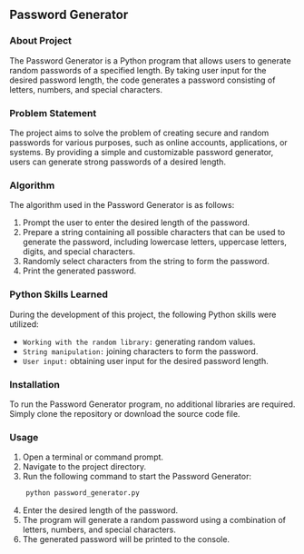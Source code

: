 ## Password Generator

### About Project

The Password Generator is a Python program that allows users to generate random passwords of a specified length. By taking user input for the desired password length, the code generates a password consisting of letters, numbers, and special characters.

### Problem Statement

The project aims to solve the problem of creating secure and random passwords for various purposes, such as online accounts, applications, or systems. By providing a simple and customizable password generator, users can generate strong passwords of a desired length.

### Algorithm

The algorithm used in the Password Generator is as follows:

1. Prompt the user to enter the desired length of the password.
2. Prepare a string containing all possible characters that can be used to generate the password, including lowercase letters, uppercase letters, digits, and special characters.
3. Randomly select characters from the string to form the password.
4. Print the generated password.

### Python Skills Learned

During the development of this project, the following Python skills were utilized:

- `Working with the random library:` generating random values.
- `String manipulation:` joining characters to form the password.
- `User input:` obtaining user input for the desired password length.

### Installation

To run the Password Generator program, no additional libraries are required. Simply clone the repository or download the source code file.

### Usage

1. Open a terminal or command prompt.
2. Navigate to the project directory.
3. Run the following command to start the Password Generator:
```python
    python password_generator.py
```

4. Enter the desired length of the password.
5. The program will generate a random password using a combination of letters, numbers, and special characters.
6. The generated password will be printed to the console.


